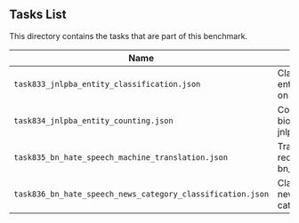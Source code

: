 ## Tasks List 

This directory contains the tasks that are part of this benchmark. 


Name | Summary | Category
---- | ----------- | --------
`task833_jnlpba_entity_classification.json` | Classifying entities (based on jnlpba) | Entity Classification
`task834_jnlpba_entity_counting.json` | Counting the bio entities in jnlpba | Count Generation
`task835_bn_hate_speech_machine_translation.json` | Translation of records in bn_hate_speech | Machine Translation
`task836_bn_hate_speech_news_category_classification.json` | Classifying the news into 5 categories | News Classification 
